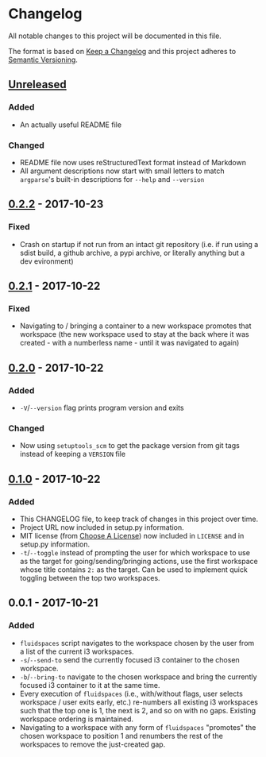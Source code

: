 # Changelog
All notable changes to this project will be documented in this file.

The format is based on [Keep a Changelog](http://keepachangelog.com/) and this project adheres to [Semantic Versioning](http://semver.org/spec/v2.0.0-rc.2.html).


## [Unreleased]
### Added
- An actually useful README file

### Changed
- README file now uses reStructuredText format instead of Markdown
- All argument descriptions now start with small letters to match `argparse`'s built-in descriptions for `--help` and `--version`


## [0.2.2] - 2017-10-23
### Fixed
- Crash on startup if not run from an intact git repository (i.e. if run using a sdist build, a github archive, a pypi archive, or literally anything but a dev evironment)


## [0.2.1] - 2017-10-22
### Fixed
- Navigating to / bringing a container to a new workspace promotes that workspace (the new workspace used to stay at the back where it was created - with a numberless name - until it was navigated to again)


## [0.2.0] - 2017-10-22
### Added
- `-V`/`--version` flag prints program version and exits


### Changed
- Now using `setuptools_scm` to get the package version from git tags instead of keeping a `VERSION` file


## [0.1.0] - 2017-10-22
### Added
- This CHANGELOG file, to keep track of changes in this project over time.
- Project URL now included in setup.py information.
- MIT license (from [Choose A License](https://choosealicense.com/licenses/mit/)) now included in `LICENSE` and in setup.py information.
- `-t`/`--toggle` instead of prompting the user for which workspace to use as the target for going/sending/bringing actions, use the first workspace whose title contains `2:` as the target.  Can be used to implement quick toggling between the top two workspaces.


## 0.0.1 - 2017-10-21
### Added
- `fluidspaces` script navigates to the workspace chosen by the user from a list of the current i3 workspaces.
- `-s`/`--send-to` send the currently focused i3 container to the chosen workspace.
- `-b`/`--bring-to` navigate to the chosen workspace and bring the currently focused i3 container to it at the same time.
- Every execution of `fluidspaces` (i.e., with/without flags, user selects workspace / user exits early, etc.) re-numbers all existing i3 workspaces such that the top one is 1, the next is 2, and so on with no gaps.  Existing workspace ordering is maintained.
- Navigating to a workspace with any form of `fluidspaces` "promotes" the chosen workspace to position 1 and renumbers the rest of the workspaces to remove the just-created gap.


[Unreleased]: https://github.com/mosbasik/fluidspaces/compare/0.2.2...HEAD
[0.2.2]: https://github.com/mosbasik/fluidspaces/compare/0.2.1...0.2.2
[0.2.1]: https://github.com/mosbasik/fluidspaces/compare/0.2.0...0.2.1
[0.2.0]: https://github.com/mosbasik/fluidspaces/compare/0.1.0...0.2.0
[0.1.0]: https://github.com/mosbasik/fluidspaces/compare/0.0.1...0.1.0
